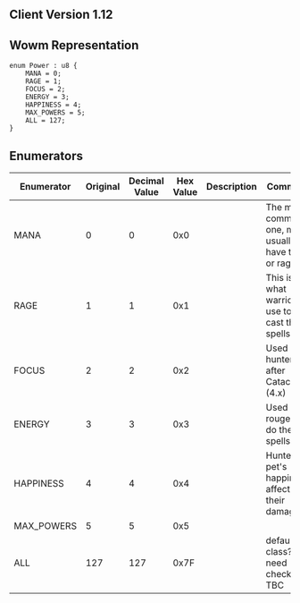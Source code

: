## Client Version 1.12

## Wowm Representation
```rust,ignore
enum Power : u8 {
    MANA = 0;    
    RAGE = 1;    
    FOCUS = 2;    
    ENERGY = 3;    
    HAPPINESS = 4;    
    MAX_POWERS = 5;    
    ALL = 127;    
}

```
## Enumerators
| Enumerator | Original | Decimal Value | Hex Value | Description | Comment |
| --------- | -------- | ------------- | --------- | ----------- | ------- |
| MANA | 0 | 0 | 0x0 |  | The most common one, mobs usually have this or rage |
| RAGE | 1 | 1 | 0x1 |  | This is what warriors use to cast their spells |
| FOCUS | 2 | 2 | 0x2 |  | Used by hunters after Cataclysm (4.x) |
| ENERGY | 3 | 3 | 0x3 |  | Used by rouges to do their spells |
| HAPPINESS | 4 | 4 | 0x4 |  | Hunter's pet's happiness affect their damage |
| MAX_POWERS | 5 | 5 | 0x5 |  |  |
| ALL | 127 | 127 | 0x7F |  | default for class? - need check for TBC |
